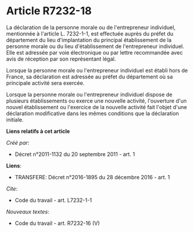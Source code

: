 # Article R7232-18

La déclaration de la personne morale ou de l'entrepreneur individuel, mentionnée à l'article L. 7232-1-1, est effectuée
auprès du préfet du département du lieu d'implantation du principal établissement de la personne morale ou du lieu
d'établissement de l'entrepreneur individuel. Elle est adressée par voie électronique ou par lettre recommandée avec avis de
réception par son représentant légal. 

Lorsque la personne morale ou l'entrepreneur individuel est établi hors de France, sa déclaration est adressée au préfet du
département où sa principale activité sera exercée. 

Lorsque la personne morale ou l'entrepreneur individuel dispose de plusieurs établissements ou exerce une nouvelle activité,
l'ouverture d'un nouvel établissement ou l'exercice de la nouvelle activité fait l'objet d'une déclaration modificative dans
les mêmes conditions que la déclaration initiale.

**Liens relatifs à cet article**

_Créé par_:

  - Décret n°2011-1132 du 20 septembre 2011 - art. 1

**Liens**:

  - TRANSFERE: Décret n°2016-1895 du 28 décembre 2016 - art. 1

_Cite_:

  - Code du travail - art. L7232-1-1

_Nouveaux textes_:

  - Code du travail - art. R7232-16 (V)
